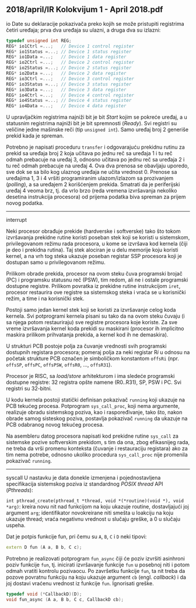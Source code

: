 2018/april/IR Kolokvijum 1 - April 2018.pdf
--------------------------------------------------------------------------------
io
Date su deklaracije pokazivača preko kojih se može pristupiti registrima četiri uređaja; prva
dva uređaja su ulazni, a druga dva su izlazni:

```cpp
typedef unsigned int REG;
REG* io1Ctrl =...;   // Device 1 control register
REG* io1Status =...; // Device 1 status register
REG* io1Data =...;   // Device 1 data register
REG* io2Ctrl =...;   // Device 2 control register
REG* io2Status =...; // Device 2 status register
REG* io2Data =...;   // Device 2 data register
REG* io3Ctrl =...;   // Device 3 control register
REG* io3Status =...; // Device 3 status register
REG* io3Data =...;   // Device 3 data register
REG* io4Ctrl =...;   // Device 4 control register
REG* io4Status =...; // Device 4 status register
REG* io4Data =...;   // Device 4 data register
```
U upravljačkim registrima najniži bit je bit *Start* kojim se pokreće uređaj, a u statusnim
registrima najniži bit je bit spremnosti (*Ready*). Svi registri su veličine jedne mašinske reči
(tip `unsigned int`). Samo uređaj broj 2 generiše prekid kada je spreman.

Potrebno je napisati proceduru `transfer` i odgovarajuću prekidnu rutinu za prekid sa uređaja
broj 2 koja učitava po jednu reč sa uređaja 1 i tu reč odmah prebacuje na uređaj 3, odnosno
učitava po jednu reč sa uređaja 2 i tu reč odmah prebacuje na uređaj 4. Ova dva prenosa se
obavljaju uporedo, sve dok se sa bilo kog ulaznog uređaja ne učita vrednost 0. Prenose sa
uređajima 1, 3 i 4 vršiti programiranim ulazom/izlazom sa prozivanjem (*polling*), a sa
uređajem 2 korišćenjem prekida. Smatrati da je periferijski uređaj 4 veoma brz, tj. da vrlo
brzo (reda vremena izvršavanja nekoliko desetina instrukcija procesora) od prijema podatka
biva spreman za prijem novog podatka.


--------------------------------------------------------------------------------
interrupt

Neki procesor obrađuje prekide (hardverske i softverske) tako što tokom izvršavanja prekidne
rutine koristi poseban stek koji se koristi u sistemskom, privilegovanom režimu rada
procesora, u kome se izvršava kod kernela (čiji je deo i prekidna rutina).
Taj stek alociran je u delu memorije koju koristi kernel, a na vrh tog steka ukazuje poseban registar SSP procesora
koji je dostupan samo u privilegovanom režimu.

Prilikom obrade prekida, procesor na ovom steku čuva programski brojač (PC) i programsku
statusnu reč (PSW), tim redom, ali ne i ostale programski dostupne registre. Prilikom povratka
iz prekidne rutine instrukcijom `iret`, procesor restaurira ove registre sa sistemskog steka i
vraća se u korisnički režim, a time i na korisnički stek.

Postoji samo jedan kernel stek koji se koristi za izvršavanje celog koda kernela. Svi
potprogrami kernela pisani su tako da na ovom steku čuvaju (i sa njega potom restauriraju)
sve registre procesora koje koriste. Za sve vreme izvršavanja kernel koda prekidi su maskirani
(procesor ih implicitno maskira prilikom prihvatanja prekida, a kernel kod ih ne demaskira).

U strukturi PCB postoje polja za čuvanje vrednosti svih programski dostupnih registara
procesora;  pomeraj polja za neki registar R*i* u odnosu na početak strukture PCB označen je
simboličkom konstantom `offsRi` (npr. `offsSP`, `offsPC`, `offsPSW`, `offsR0`, ..., `offsR31`).

Procesor je RISC, sa *load/store* arhitekturom i ima sledeće programski dostupne registre: 32
registra opšte namene (R0..R31), SP, PSW i PC. Svi registri su 32-bitni.

U kodu kernela postoji statički definisan pokazivač `running` koji ukazuje na PCB tekućeg
procesa. Potprogram `sys_call_proc`, koji nema argumente, realizuje obradu sistemskog
poziva, kao i raspoređivanje, tako što, nakon obrade samog sisteskog poziva, postavlja
pokazivač `running` da ukazuje na PCB odabranog novog tekućeg procesa.

Na asembleru datog procesora napisati kod prekidne rutine `sys_call` za sistemske pozive
softverskim prekidom, s tim da ona, zbog efikasnijeg rada, ne treba da vrši promenu konteksta
(čuvanje i restauraciju registara) ako za tim nema potrebe, odnosno ukoliko procedura
`sys_call_proc` nije promenila pokazivač `running`.


--------------------------------------------------------------------------------
syscall
U nastavku je data donekle izmenjena i pojednostavljena specifikacija sistemskog poziva iz
standardnog *POSIX thread* API (*Pthreads*):

`int pthread_create(pthread_t *thread, void *(*routine)(void *), void *arg)`:
kreira novu nit nad funkcijom na koju ukazuje routine, dostavljajući joj argument `arg`;
identifikator novokreirane niti smešta u loakciju na koju ukazuje thread;  vraća negativnu
vrednost u slučaju greške, a 0 u slučaju uspeha.

Dat je potpis funkcije fun, pri čemu su `A`, `B`, `C` i `D` neki tipovi:
```cpp
extern D fun (A a, B b, C c);
```

Potrebno je realizovati potprogram `fun_async` čiji će poziv izvršiti asinhroni poziv funkcije
`fun`, tj. inicirati izvršavanje funkcije `fun` u posebnoj niti i potom odmah vratiti kontrolu
pozivaocu. Po završetku funkcije `fun`, ta nit treba da pozove povratnu funkciju na koju
ukazuje argument `cb` (engl. *callback*) i da joj dostavi vraćenu vrednost iz funkcije `fun`.
Ignorisati greške.

```cpp
typedef void (*CallbackD)(D);
void fun_async (A a, B b, C c, CallbackD cb);
```
